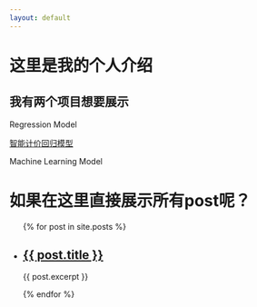 ```yaml
---
layout: default
---
```


# 这里是我的个人介绍
## 我有两个项目想要展示
Regression Model 

[智能计价回归模型](<https://github.com/Yvette-YL/TaxiFareEstimatior/blob/main/README.md> "")

Machine Learning Model
<h1>如果在这里直接展示所有post呢？</h1>

<ul>
  {% for post in site.posts %}
    <li>
      <h2><a href="{{ post.url }}">{{ post.title }}</a></h2>
      <p>{{ post.excerpt }}</p>
    </li>
  {% endfor %}
</ul>
